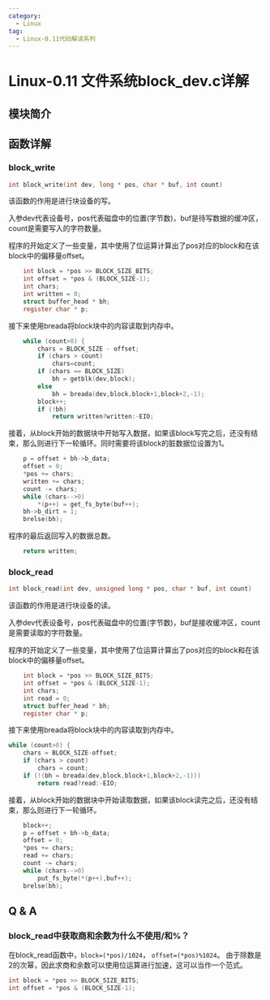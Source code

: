 ```yaml
---
category:
  - Linux
tag:
  - Linux-0.11代码解读系列
---
```


# Linux-0.11 文件系统block_dev.c详解

## 模块简介

## 函数详解

### block_write
```c
int block_write(int dev, long * pos, char * buf, int count)
```
该函数的作用是进行块设备的写。

入参dev代表设备号，pos代表磁盘中的位置(字节数)，buf是待写数据的缓冲区，count是需要写入的字符数量。

程序的开始定义了一些变量，其中使用了位运算计算出了pos对应的block和在该block中的偏移量offset。
```c
	int block = *pos >> BLOCK_SIZE_BITS;
	int offset = *pos & (BLOCK_SIZE-1);
	int chars;
	int written = 0;
	struct buffer_head * bh;
	register char * p;
```

接下来使用breada将block块中的内容读取到内存中。
```c
	while (count>0) {
		chars = BLOCK_SIZE - offset;
		if (chars > count)
			chars=count;
		if (chars == BLOCK_SIZE)
			bh = getblk(dev,block);
		else
			bh = breada(dev,block,block+1,block+2,-1);
		block++;
		if (!bh)
			return written?written:-EIO;
```

接着，从block开始的数据块中开始写入数据，如果该block写完之后，还没有结束，那么则进行下一轮循环。同时需要将该block的脏数据位设置为1。
```c
    p = offset + bh->b_data;
    offset = 0;
    *pos += chars;
    written += chars;
    count -= chars;
    while (chars-->0)
        *(p++) = get_fs_byte(buf++);
    bh->b_dirt = 1;
    brelse(bh);
```

程序的最后返回写入的数据总数。
```c
	return written;
```
### block_read
```c
int block_read(int dev, unsigned long * pos, char * buf, int count)
```
该函数的作用是进行块设备的读。

入参dev代表设备号，pos代表磁盘中的位置(字节数)，buf是接收缓冲区，count是需要读取的字符数量。

程序的开始定义了一些变量，其中使用了位运算计算出了pos对应的block和在该block中的偏移量offset。
```c
    int block = *pos >> BLOCK_SIZE_BITS;
    int offset = *pos & (BLOCK_SIZE-1);
    int chars;
    int read = 0;
    struct buffer_head * bh;
    register char * p;
```

接下来使用breada将block块中的内容读取到内存中。
```c
while (count>0) {
    chars = BLOCK_SIZE-offset;
    if (chars > count)
        chars = count;
    if (!(bh = breada(dev,block,block+1,block+2,-1)))
        return read?read:-EIO;
```
接着，从block开始的数据块中开始读取数据，如果该block读完之后，还没有结束，那么则进行下一轮循环。
```c
    block++;
    p = offset + bh->b_data;
    offset = 0;
    *pos += chars;
    read += chars;
    count -= chars;
    while (chars-->0)
        put_fs_byte(*(p++),buf++);
    brelse(bh);
```
## Q & A

### block_read中获取商和余数为什么不使用/和%？

在block_read函数中，```block=(*pos)/1024```， ```offset=(*pos)%1024```。 由于除数是2的次幂，因此求商和余数可以使用位运算进行加速，这可以当作一个范式。
```c
int block = *pos >> BLOCK_SIZE_BITS;
int offset = *pos & (BLOCK_SIZE-1);
```